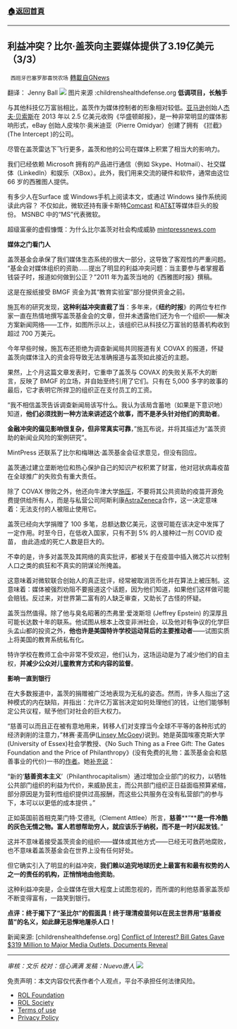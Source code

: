 ###  [:house:返回首頁](https://github.com/ourhimalayas/txt)
---


## 利益冲突？比尔·盖茨向主要媒体提供了3.19亿美元（3/3）
` 西班牙巴塞罗那喜悦农场` [轉載自GNews](https://gnews.org/zh-hans/1675938/)

翻译： Jenny Ball
![](https://assets.gnews.org/wp-content/uploads/2021/11/image-429.png) 图片来源 :childrenshealthdefense.org
**低调项目，长触手**

与其他科技亿万富翁相比，盖茨作为媒体控制者的形象相对较低。[亚马逊](https://childrenshealthdefense.org/defender/make-amazon-pay-open-letter-jeff-bezos/)创始人[杰夫](https://www.mintpressnews.com/jeff-bezos-at-helm-democracy-dies-at-washington-post-editorial-board/277738/)[·](https://www.mintpressnews.com/jeff-bezos-at-helm-democracy-dies-at-washington-post-editorial-board/277738/)[贝索斯](https://www.mintpressnews.com/jeff-bezos-at-helm-democracy-dies-at-washington-post-editorial-board/277738/)在 2013 年以 2.5 亿美元收购《华盛顿邮报》，是一种非常明显的媒体影响形式，eBay 创始人皮埃尔·奥米迪亚（Pierre Omidyar）创建了拥有 《拦截》(The Intercept )的公司。

尽管在盖茨雷达下飞行更多，盖茨和他的公司在媒体上积累了相当大的影响力。

我们已经依赖 Microsoft 拥有的产品进行通信（例如 Skype、Hotmail）、社交媒体（LinkedIn）和娱乐（XBox）。此外，我们用来交流的硬件和软件，通常由这位 66 岁的西雅图人提供。

有多少人在Surface 或 Windows手机上阅读本文，或通过 Windows 操作系统阅读此内容？ 不仅如此，微软还持有康卡斯特[Comcast](https://news.microsoft.com/1997/06/09/microsoft-invests-1-billion-in-comcast/) 和[AT&T](https://www.wired.com/1999/05/microsoft-buys-stake-in-att/)等媒体巨头的股份。 MSNBC 中的“MS”代表微软。

超级富豪的虚假慷慨：为什么比尔盖茨对社会构成威胁 [mintpressnews.com](https://www.mintpressnews.com/faux-generosity-how-bill-gates-bought-his-power-and-influence/263208/)

**媒体之门看门人**

盖茨基金会承保了我们媒体生态系统的很大一部分，这导致了客观性的严重问题。 “基金会对媒体组织的资助……提出了明显的利益冲突问题：当主要参与者掌握着钱袋子时，报道如何做到公正？”2011 年为盖茨当地的《西雅图时报》撰稿。

这是在报纸接受 BMGF 资金为其“教育实验室”部分提供资金之前。

施瓦布的研究发现，**这种利益冲突直截了当**：多年来，《**纽约时报**》的两位专栏作家一直在热情地撰写盖茨基金会的文章，但并未透露他们还为令一个组织——解决方案新闻网络——工作，如图所示以上，该组织已从科技亿万富翁的慈善机构收到超过 700 万美元。

今年早些时候，施瓦布还拒绝为调查新闻局共同报道有关 COVAX 的报道，怀疑盖茨向媒体注入的资金将导致无法准确报道与盖茨如此接近的主题。

果然，上个月这篇文章发表时，它重申了盖茨与 COVAX 的失败关系不大的断言，反映了 BMGF 的立场，并自始至终引用了它们。只有在 5,000 多字的故事的最后，它才表明它所捍卫的组织正在支付员工的工资。

“我不相信盖茨告诉调查新闻局该写什么。我认为该局含蓄地（如果是下意识地）知道，**他们必须找到一种方法来讲述这个故事，而不是矛头针对他们的资助者**。

**金融冲突的偏见影响很复杂，但非常真实可靠**，”施瓦布说，并将其描述为“盖茨资助的新闻业风险的案例研究”。

MintPress 还联系了比尔和梅琳达·盖茨基金会征求意见，但没有回应。

盖茨通过建立垄断地位和热心保护自己的知识产权积累了财富，他对冠状病毒疫苗在全球推广的失败负有重大责任。

除了 COVAX 惨败之外，他还向牛津大学[施压](https://www.mintpressnews.com/bill-gates-oxford-ditched-plans-open-source-covid-19-vaccine/274698/)，不要将其公共资助的疫苗开源免费提供给所有人，而是与私营公司阿斯利康[AstraZeneca](https://childrenshealthdefense.org/defender/blood-clots-astrazeneca-vaccine/?)合作，这一决定意味着：无法支付的人被阻止使用它。

盖茨已经向大学捐赠了 100 多笔，总额达数亿美元，这很可能在该决定中发挥了一定作用。时至今日，在低收入国家，只有不到 5% 的人接种过一剂 COVID 疫苗， 由此造成的死亡人数是巨大的。

不幸的是，许多对盖茨及其网络的真实批评，都被关于在疫苗中插入微芯片以控制人口之类的疯狂和不真实的阴谋论所掩盖。

这意味着对微软联合创始人的真正批评，经常被取消货币化并在算法上被压制。这意味着：媒体被强烈劝阻不要报道这个话题，因为他们知道，如果他们这样做可能会赔钱。反过来，对世界第二富有的人缺乏审查，又助长了古怪的怀疑。

盖茨当然值得。除了他与臭名昭著的杰弗里·爱泼斯坦 (Jeffrey Epstein) 的深厚且可能长达数十年的联系。他试图从根本上改变非洲社会，以及他对有争议的化学巨头孟山都的投资之外，**他也许是美国特许学校运动背后的主要推动者**——试图实质上将美国的教育系统私有化。

特许学校在教师工会中非常不受欢迎，他们认为，这场运动是为了减少他们的自主权，**并减少公众对儿童教育方式和内容的监督**。

**影响一直到银行**

在大多数报道中，盖茨的捐赠被广泛地表现为无私的姿态。然而，许多人指出了这种模式的内在缺陷，并指出：允许亿万富翁决定如何处理他们的钱，让他们能够制定公共议程，赋予他们对社会的巨大权力。

“慈善可以而且正在被有意地用来，转移人们对支撑当今全球不平等的各种形式的经济剥削的注意力，”林赛·麦高伊([Linsey McGoey](https://twitter.com/LinseyMcgoey))说到。她是英国埃塞克斯大学(University of Essex)社会学教授、《No Such Thing as a Free Gift: The Gates Foundation and the Price of Philanthropy》(没有免费的礼物：盖茨基金会和慈善事业的代价)一书的[作者](https://www.versobooks.com/books/2344-no-such-thing-as-a-free-gift)。她[补充说](https://www.mintpressnews.com/faux-generosity-how-bill-gates-bought-his-power-and-influence/263208/)：

“新的‘**慈善资本主义**’（Philanthrocapitalism）通过增加企业部门的权力，以牺牲公共部门组织的利益为代价，来威胁民主，而公共部门组织正日益面临预算紧缩，部分原因是为营利性组织提供过高报酬，而这些公共服务在没有私营部门的参与下，本可以以更低的成本提供 。”

正如英国前首相克莱门特·艾德礼（Clement Attlee）所言，**慈善****“****是一件冷酷的灰色无情之物。富人若想帮助穷人，就应该乐于纳税，而不是一时兴起发钱**。”

这并不意味着接受盖茨资金的组织——媒体或其他方式——已经无可救药地腐败，也不意味着盖茨基金会在世界上没有任何好处。

但它确实引入了明显的利益冲突，**我们赖以追究地球历史上最富有和最有权势的人之一的责任的机构，正悄悄地由他资助**。

这种利益冲突是，企业媒体在很大程度上试图忽视的，而所谓的利他慈善家盖茨却不断变得富有，一路笑到银行。

**点评：终于揭下了“圣比尔”的假面具！终于理清疫苗何以在民主世界用“慈善疫苗”的名义，如此肆无忌惮地屠杀人口！**

新闻来源: [childrenshealthdefense.org] [Conflict of Interest? Bill Gates Gave $319 Million to Major Media Outlets, Documents Reveal](https://childrenshealthdefense.org/defender/bill-melinda-gates-foundation-media-objectively/?utm_source=salsa&amp;eType=EmailBlastContent&amp;eId=5338e30e-cea0-4bbb-a3de-000ded99a327)

* * *

*审核：文乐 
校对：信心满满
发稿：Nuevo唐人*
![](https://assets.gnews.org/wp-content/uploads/2021/11/GNEWS_CH.-1-3.jpeg)
 

免责声明：本文内容仅代表作者个人观点，平台不承担任何法律风险。

- [ROL Foundation](https://rolfoundation.org/)
- [ROL Society](https://rolsociety.org/)
- [Terms of use](https://gnews.org/terms-of-use-3/)
- [Privacy Policy](https://gnews.org/privacy-policy/)
